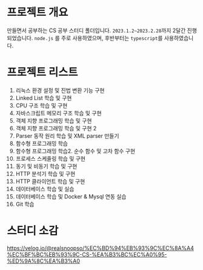 # 프로젝트 개요

만들면서 공부하는 CS 공부 스터디 폴더입니다. `2023.1.2~2023.2.28`까지 2달간 진행되었습니다. `node.js` 를 주로 사용하였으며, 후반부터는 `typescript`를 사용하였습니다.

# 프로젝트 리스트
1. 리눅스 환경 설정 및 진법 변환 기능 구현
2. Linked List 학습 및 구현
3. CPU 구조 학습 및 구현
4. 자바스크립트 메모리 구조 학습 및 구현
5. 객체 지향 프로그래밍 학습 및 구현
6. 객체 지향 프로그래밍 학습 및 구현 2
7. Parser 동작 원리 학습 및 XML parser 만들기
8. 함수형 프로그래밍 학습
9. 함수형 프로그래밍 학습2. 순수 함수 및 고차 함수 구현
10. 프로세스 스케줄링 학습 및 구현
11. 동기 및 비동기 학습 및 구현
12. HTTP 분석기 학습 및 구현
13. HTTP 클라이언트 학습 및 구현
14. 데이터베이스 학습 및 실습
15. 데이터베이스 학습 및 Docker & Mysql 연동 실습
16. Git 학습

# 스터디 소감
https://velog.io/@realsnoopso/%EC%BD%94%EB%93%9C%EC%8A%A4%EC%BF%BC%EB%93%9C-CS-%EA%B3%BC%EC%A0%95-%ED%9A%8C%EA%B3%A0
